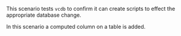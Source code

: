 This scenario tests `vcdb` to confirm it can create scripts to effect the appropriate database change.

In this scenario a computed column on a table is added.
